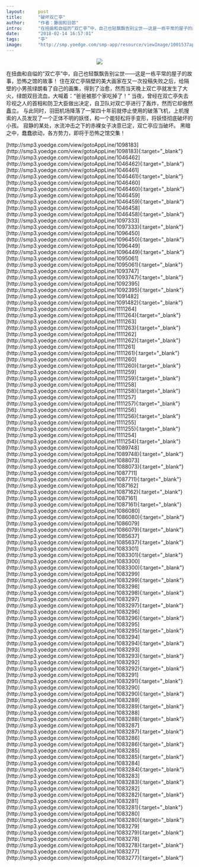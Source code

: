 ```yaml
---
layout:     post
title:      "破坏双亡亭"
author:     "作者：藤田和日郎"
intro:      "在扭曲和自缢的“双亡亭”中，自己也轻飘飘告别尘世——这是一栋平常的屋子的故事，恐怖之馆的故事！ 住在双亡亭隔壁的美大画家在又一次投稿失败之后，给隔壁的小男孩绿朗看了自己的画集，得到了治愈，然而当天晚上双亡亭就发生了大火，绿朗双目流血，大喊着：“爸爸被那个家吃掉了！” 当夜，曾经在双亡亭失去珍视之人的首相和防卫大臣做出决定，自卫队对双亡亭进行了轰炸，然而它却傲然矗立。 与此同时，羽田机场降落了一架四十年前就停止使用的破落飞机，上机搜索的人员发现了一个正体不明的妖怪，和一个能轻松将手变形，将妖怪彻底破坏的小孩。 寂静的某处，水流冲击之下的赤裸女子决意已定，双亡亭应当破坏。 黑暗之中，蠢蠢欲动，各方势力，即将于恐怖之馆交集！"
date:       "2018-02-14 16:57:01"
tags:       "亭"
image:      "http://smp.yoedge.com/smp-app/resource/viewImage/1001537appline.png"
---
```

<div style="text-align: center">
<p><img src="http://smp.yoedge.com/smp-app/resource/viewImage/1001537appline.png"/></p>
</div>
<p class="post-meta">
<span>在扭曲和自缢的“双亡亭”中，自己也轻飘飘告别尘世——这是一栋平常的屋子的故事，恐怖之馆的故事！ 住在双亡亭隔壁的美大画家在又一次投稿失败之后，给隔壁的小男孩绿朗看了自己的画集，得到了治愈，然而当天晚上双亡亭就发生了大火，绿朗双目流血，大喊着：“爸爸被那个家吃掉了！” 当夜，曾经在双亡亭失去珍视之人的首相和防卫大臣做出决定，自卫队对双亡亭进行了轰炸，然而它却傲然矗立。 与此同时，羽田机场降落了一架四十年前就停止使用的破落飞机，上机搜索的人员发现了一个正体不明的妖怪，和一个能轻松将手变形，将妖怪彻底破坏的小孩。 寂静的某处，水流冲击之下的赤裸女子决意已定，双亡亭应当破坏。 黑暗之中，蠢蠢欲动，各方势力，即将于恐怖之馆交集！</span>
</p>
[http://smp3.yoedge.com/view/gotoAppLine/1098183](http://smp3.yoedge.com/view/gotoAppLine/1098183){:target="_blank"}
[http://smp3.yoedge.com/view/gotoAppLine/1046462](http://smp3.yoedge.com/view/gotoAppLine/1046462){:target="_blank"}
[http://smp3.yoedge.com/view/gotoAppLine/1046461](http://smp3.yoedge.com/view/gotoAppLine/1046461){:target="_blank"}
[http://smp3.yoedge.com/view/gotoAppLine/1046460](http://smp3.yoedge.com/view/gotoAppLine/1046460){:target="_blank"}
[http://smp3.yoedge.com/view/gotoAppLine/1046459](http://smp3.yoedge.com/view/gotoAppLine/1046459){:target="_blank"}
[http://smp3.yoedge.com/view/gotoAppLine/1046458](http://smp3.yoedge.com/view/gotoAppLine/1046458){:target="_blank"}
[http://smp3.yoedge.com/view/gotoAppLine/1097333](http://smp3.yoedge.com/view/gotoAppLine/1097333){:target="_blank"}
[http://smp3.yoedge.com/view/gotoAppLine/1096450](http://smp3.yoedge.com/view/gotoAppLine/1096450){:target="_blank"}
[http://smp3.yoedge.com/view/gotoAppLine/1096449](http://smp3.yoedge.com/view/gotoAppLine/1096449){:target="_blank"}
[http://smp3.yoedge.com/view/gotoAppLine/1095061](http://smp3.yoedge.com/view/gotoAppLine/1095061){:target="_blank"}
[http://smp3.yoedge.com/view/gotoAppLine/1093747](http://smp3.yoedge.com/view/gotoAppLine/1093747){:target="_blank"}
[http://smp3.yoedge.com/view/gotoAppLine/1092395](http://smp3.yoedge.com/view/gotoAppLine/1092395){:target="_blank"}
[http://smp3.yoedge.com/view/gotoAppLine/1091482](http://smp3.yoedge.com/view/gotoAppLine/1091482){:target="_blank"}
[http://smp3.yoedge.com/view/gotoAppLine/1111264](http://smp3.yoedge.com/view/gotoAppLine/1111264){:target="_blank"}
[http://smp3.yoedge.com/view/gotoAppLine/1111263](http://smp3.yoedge.com/view/gotoAppLine/1111263){:target="_blank"}
[http://smp3.yoedge.com/view/gotoAppLine/1111262](http://smp3.yoedge.com/view/gotoAppLine/1111262){:target="_blank"}
[http://smp3.yoedge.com/view/gotoAppLine/1111261](http://smp3.yoedge.com/view/gotoAppLine/1111261){:target="_blank"}
[http://smp3.yoedge.com/view/gotoAppLine/1111260](http://smp3.yoedge.com/view/gotoAppLine/1111260){:target="_blank"}
[http://smp3.yoedge.com/view/gotoAppLine/1111259](http://smp3.yoedge.com/view/gotoAppLine/1111259){:target="_blank"}
[http://smp3.yoedge.com/view/gotoAppLine/1111258](http://smp3.yoedge.com/view/gotoAppLine/1111258){:target="_blank"}
[http://smp3.yoedge.com/view/gotoAppLine/1111257](http://smp3.yoedge.com/view/gotoAppLine/1111257){:target="_blank"}
[http://smp3.yoedge.com/view/gotoAppLine/1111256](http://smp3.yoedge.com/view/gotoAppLine/1111256){:target="_blank"}
[http://smp3.yoedge.com/view/gotoAppLine/1111255](http://smp3.yoedge.com/view/gotoAppLine/1111255){:target="_blank"}
[http://smp3.yoedge.com/view/gotoAppLine/1111254](http://smp3.yoedge.com/view/gotoAppLine/1111254){:target="_blank"}
[http://smp3.yoedge.com/view/gotoAppLine/1089748](http://smp3.yoedge.com/view/gotoAppLine/1089748){:target="_blank"}
[http://smp3.yoedge.com/view/gotoAppLine/1088073](http://smp3.yoedge.com/view/gotoAppLine/1088073){:target="_blank"}
[http://smp3.yoedge.com/view/gotoAppLine/1087711](http://smp3.yoedge.com/view/gotoAppLine/1087711){:target="_blank"}
[http://smp3.yoedge.com/view/gotoAppLine/1087162](http://smp3.yoedge.com/view/gotoAppLine/1087162){:target="_blank"}
[http://smp3.yoedge.com/view/gotoAppLine/1087161](http://smp3.yoedge.com/view/gotoAppLine/1087161){:target="_blank"}
[http://smp3.yoedge.com/view/gotoAppLine/1086080](http://smp3.yoedge.com/view/gotoAppLine/1086080){:target="_blank"}
[http://smp3.yoedge.com/view/gotoAppLine/1086079](http://smp3.yoedge.com/view/gotoAppLine/1086079){:target="_blank"}
[http://smp3.yoedge.com/view/gotoAppLine/1085637](http://smp3.yoedge.com/view/gotoAppLine/1085637){:target="_blank"}
[http://smp3.yoedge.com/view/gotoAppLine/1083301](http://smp3.yoedge.com/view/gotoAppLine/1083301){:target="_blank"}
[http://smp3.yoedge.com/view/gotoAppLine/1083300](http://smp3.yoedge.com/view/gotoAppLine/1083300){:target="_blank"}
[http://smp3.yoedge.com/view/gotoAppLine/1083299](http://smp3.yoedge.com/view/gotoAppLine/1083299){:target="_blank"}
[http://smp3.yoedge.com/view/gotoAppLine/1083298](http://smp3.yoedge.com/view/gotoAppLine/1083298){:target="_blank"}
[http://smp3.yoedge.com/view/gotoAppLine/1083297](http://smp3.yoedge.com/view/gotoAppLine/1083297){:target="_blank"}
[http://smp3.yoedge.com/view/gotoAppLine/1083296](http://smp3.yoedge.com/view/gotoAppLine/1083296){:target="_blank"}
[http://smp3.yoedge.com/view/gotoAppLine/1083295](http://smp3.yoedge.com/view/gotoAppLine/1083295){:target="_blank"}
[http://smp3.yoedge.com/view/gotoAppLine/1083294](http://smp3.yoedge.com/view/gotoAppLine/1083294){:target="_blank"}
[http://smp3.yoedge.com/view/gotoAppLine/1083293](http://smp3.yoedge.com/view/gotoAppLine/1083293){:target="_blank"}
[http://smp3.yoedge.com/view/gotoAppLine/1083292](http://smp3.yoedge.com/view/gotoAppLine/1083292){:target="_blank"}
[http://smp3.yoedge.com/view/gotoAppLine/1083291](http://smp3.yoedge.com/view/gotoAppLine/1083291){:target="_blank"}
[http://smp3.yoedge.com/view/gotoAppLine/1083290](http://smp3.yoedge.com/view/gotoAppLine/1083290){:target="_blank"}
[http://smp3.yoedge.com/view/gotoAppLine/1083289](http://smp3.yoedge.com/view/gotoAppLine/1083289){:target="_blank"}
[http://smp3.yoedge.com/view/gotoAppLine/1083288](http://smp3.yoedge.com/view/gotoAppLine/1083288){:target="_blank"}
[http://smp3.yoedge.com/view/gotoAppLine/1083287](http://smp3.yoedge.com/view/gotoAppLine/1083287){:target="_blank"}
[http://smp3.yoedge.com/view/gotoAppLine/1083286](http://smp3.yoedge.com/view/gotoAppLine/1083286){:target="_blank"}
[http://smp3.yoedge.com/view/gotoAppLine/1083285](http://smp3.yoedge.com/view/gotoAppLine/1083285){:target="_blank"}
[http://smp3.yoedge.com/view/gotoAppLine/1083284](http://smp3.yoedge.com/view/gotoAppLine/1083284){:target="_blank"}
[http://smp3.yoedge.com/view/gotoAppLine/1083283](http://smp3.yoedge.com/view/gotoAppLine/1083283){:target="_blank"}
[http://smp3.yoedge.com/view/gotoAppLine/1083282](http://smp3.yoedge.com/view/gotoAppLine/1083282){:target="_blank"}
[http://smp3.yoedge.com/view/gotoAppLine/1083281](http://smp3.yoedge.com/view/gotoAppLine/1083281){:target="_blank"}
[http://smp3.yoedge.com/view/gotoAppLine/1083280](http://smp3.yoedge.com/view/gotoAppLine/1083280){:target="_blank"}
[http://smp3.yoedge.com/view/gotoAppLine/1083279](http://smp3.yoedge.com/view/gotoAppLine/1083279){:target="_blank"}
[http://smp3.yoedge.com/view/gotoAppLine/1083278](http://smp3.yoedge.com/view/gotoAppLine/1083278){:target="_blank"}
[http://smp3.yoedge.com/view/gotoAppLine/1083277](http://smp3.yoedge.com/view/gotoAppLine/1083277){:target="_blank"}


